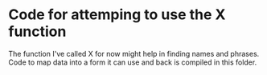 # Code for attemping to use the X function

The function I've called X for now might help in finding names and phrases. Code to map data into a form it can use and back is compiled in this folder.

